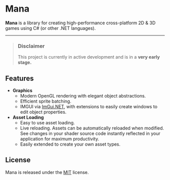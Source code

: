 # Mana
**Mana** is a library for creating high-performance cross-platform 2D & 3D games using C# (or other .NET languages).

----

> ### Disclaimer
>
> This project is currently in active development and is in a **very early stage.**


## Features

* **Graphics**
    * Modern OpenGL rendering with elegant object abstractions.
    * Efficient sprite batching.
    * IMGUI via [ImGui.NET](https://github.com/mellinoe/ImGui.NET), with extensions to easily create windows to edit object properties.
* **Asset Loading**
    * Easy to use asset loading.
    * Live reloading. Assets can be automatically reloaded when modified. See changes in your shader source code instantly reflected in your application for maximum productivity.
    * Easily extended to create your own asset types.

## License

Mana is released under the [MIT](https://opensource.org/licenses/MIT) license.